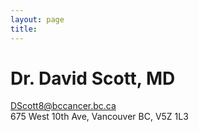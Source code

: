 ```yaml
---
layout: page
title:
---
```


# Dr. David Scott, MD

<DScott8@bccancer.bc.ca>  
675 West 10th Ave, Vancouver BC, V5Z 1L3
